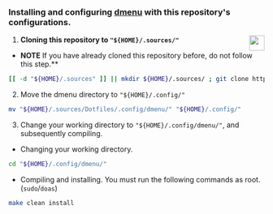 ### Installing and configuring [dmenu][dmenu] with this repository's configurations. 

<img 
     align="right" width="30px" 
     src="https://suckless.org/logo.svg" 
/>

1. **Cloning this repository to `"${HOME}/.sources/"`**

- **NOTE** If you have already cloned this repository before, do not follow this step.**

```bash
[[ -d "${HOME}/.sources" ]] || mkdir ${HOME}/.sources/ ; git clone https://github.com/Scherso/Dotfiles "${HOME}/.sources/"
```

2. Move the dmenu directory to `"${HOME}/.config/"`

```bash
mv "${HOME}/.sources/Dotfiles/.config/dmenu/" "${HOME}/.config/"
```

3. Change your working directory to `"${HOME}/.config/dmenu/"`, and subsequently compiling. 

- Changing your working directory.

```bash
cd "${HOME}/.config/dmenu/"
```

- Compiling and installing. You must run the following commands as root. (`sudo`/`doas`)

```bash
make clean install
```

[dmenu]:     https://tools.suckless.org/dmenu/
